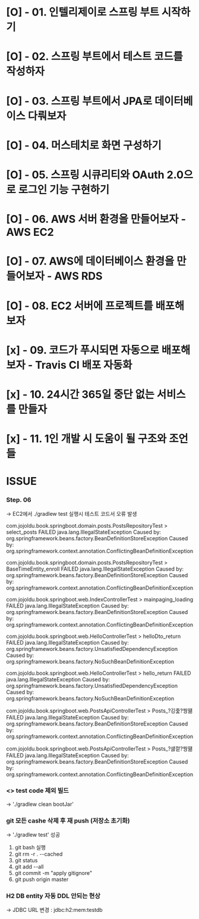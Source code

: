 
# [O] - 01. 인텔리제이로 스프링 부트 시작하기 
# [O] - 02. 스프링 부트에서 테스트 코드를 작성하자
# [O] - 03. 스프링 부트에서 JPA로 데이터베이스 다뤄보자
# [O] - 04. 머스테치로 화면 구성하기
# [O] - 05. 스프링 시큐리티와 OAuth 2.0으로 로그인 기능 구현하기
# [O] - 06. AWS 서버 환경을 만들어보자 - AWS EC2
# [O] - 07. AWS에 데이터베이스 환경을 만들어보자 - AWS RDS
# [O] - 08. EC2 서버에 프로젝트를 배포해 보자
# [x] - 09. 코드가 푸시되면 자동으로 배포해 보자 - Travis CI 배포 자동화
# [x] - 10. 24시간 365일 중단 없는 서비스를 만들자
# [x] - 11. 1인 개발 시 도움이 될 구조와 조언들

# ISSUE
### Step. 06
-> EC2에서 ./gradlew test 실행시 테스트 코드서 오류 발생

com.jojoldu.book.springboot.domain.posts.PostsRepositoryTest > select_posts FAILED
    java.lang.IllegalStateException
        Caused by: org.springframework.beans.factory.BeanDefinitionStoreException
            Caused by: org.springframework.context.annotation.ConflictingBeanDefinitionException

com.jojoldu.book.springboot.domain.posts.PostsRepositoryTest > BaseTimeEntity_enroll FAILED
    java.lang.IllegalStateException
        Caused by: org.springframework.beans.factory.BeanDefinitionStoreException
            Caused by: org.springframework.context.annotation.ConflictingBeanDefinitionException

com.jojoldu.book.springboot.web.IndexControllerTest > mainpaging_loading FAILED
    java.lang.IllegalStateException
        Caused by: org.springframework.beans.factory.BeanDefinitionStoreException
            Caused by: org.springframework.context.annotation.ConflictingBeanDefinitionException

com.jojoldu.book.springboot.web.HelloControllerTest > helloDto_return FAILED
    java.lang.IllegalStateException
        Caused by: org.springframework.beans.factory.UnsatisfiedDependencyException
            Caused by: org.springframework.beans.factory.NoSuchBeanDefinitionException

com.jojoldu.book.springboot.web.HelloControllerTest > hello_return FAILED
    java.lang.IllegalStateException
        Caused by: org.springframework.beans.factory.UnsatisfiedDependencyException
            Caused by: org.springframework.beans.factory.NoSuchBeanDefinitionException

com.jojoldu.book.springboot.web.PostsApiControllerTest > Posts_?깅줉?쒕떎 FAILED
    java.lang.IllegalStateException
        Caused by: org.springframework.beans.factory.BeanDefinitionStoreException
            Caused by: org.springframework.context.annotation.ConflictingBeanDefinitionException

com.jojoldu.book.springboot.web.PostsApiControllerTest > Posts_?섏젙?쒕떎 FAILED
    java.lang.IllegalStateException
        Caused by: org.springframework.beans.factory.BeanDefinitionStoreException
            Caused by: org.springframework.context.annotation.ConflictingBeanDefinitionException

### <> test code 제외 빌드
-> './gradlew clean bootJar'

### git 모든 cashe 삭제 후 재 push (저장소 초기화)
-> './gradlew test' 성공
1. git bash 실행
2. git rm -r . --cached
3. git status
4. git add --all
5. git commit -m "apply gitignore"
6. git push origin master

### H2 DB entity 자동 DDL 안되는 현상
-> JDBC URL 변경 : jdbc:h2:mem:testdb
